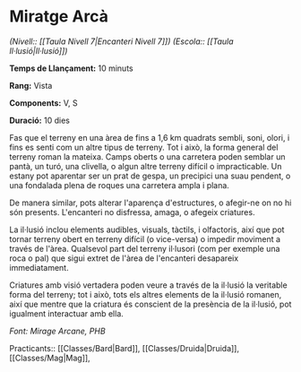 # Miratge Arcà

*(Nivell:: [[Taula Nivell 7|Encanteri Nivell 7]]) (Escola:: [[Taula Il·lusió|Il·lusió]])*

**Temps de Llançament:** 10 minuts

**Rang:** Vista

**Components:** V, S

**Duració:** 10 dies

Fas que el terreny en una àrea de fins a 1,6 km quadrats sembli, soni, olori, i fins es senti com un altre tipus de terreny. Tot i això, la forma general del terreny roman la mateixa. Camps oberts o una carretera poden semblar un pantà, un turó, una clivella, o algun altre terreny difícil o impracticable. Un estany pot aparentar ser un prat de gespa, un precipici una suau pendent, o una fondalada plena de roques una carretera ampla i plana.

De manera similar, pots alterar l'aparença d'estructures, o afegir-ne on no hi són presents. L'encanteri no disfressa, amaga, o afegeix criatures.

La il·lusió inclou elements audibles, visuals, tàctils, i olfactoris, així que pot tornar terreny obert en terreny difícil (o vice-versa) o impedir moviment a través de l'àrea. Qualsevol part del terreny il·lusori (com per exemple una roca o pal) que sigui extret de l'àrea de l'encanteri desapareix immediatament.

Criatures amb visió vertadera poden veure a través de la il·lusió la veritable forma del terreny; tot i això, tots els altres elements de la il·lusió romanen, així que mentre que la criatura és conscient de la presència de la il·lusió, pot igualment interactuar amb ella.


*Font: Mirage Arcane, PHB*



Practicants:: [[Classes/Bard|Bard]], [[Classes/Druida|Druida]], [[Classes/Mag|Mag]],